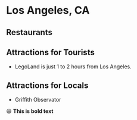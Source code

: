 # Los Angeles, CA

## Restaurants

## Attractions for Tourists

- LegoLand is just 1 to 2 hours from Los Angeles.

## Attractions for Locals

- Griffith Observator

:smile: **This is bold text**
